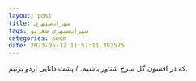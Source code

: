 ```yaml
---
layout: post
title: سهراب‌سپهری
tags: سهراب‌سپهری شعر‌نو
categories: poem
date: 2023-05-12 11:57:11.392575
---
```


که در افسون گل سرخ شناور باشیم. / پشت دانایی اردو بزنیم.